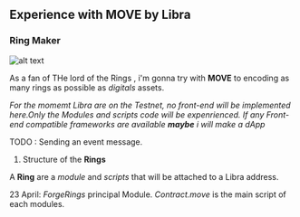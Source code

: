 ## Experience with MOVE by Libra 

### Ring Maker


![alt text](https://crystal-cdn2.crystalcommerce.com/photos/876446/DwarvenRingofThelorsTribe.jpg)

As a fan of THe lord of the Rings , i'm gonna try with **MOVE** to encoding as many rings as possible as *digitals* assets.






*For the momemt Libra are on the Testnet, no front-end will be implemented here.Only the Modules and scripts code will be expenrienced. If any Front-end compatible frameworks are available **maybe** i will make a dApp*




TODO : Sending an event message.



1. Structure of  the **Rings**

A **Ring** are a *module* and *scripts* that will be attached to a Libra address.

23 April: *ForgeRings* principal Module.
*Contract.move* is the main script of each modules.



